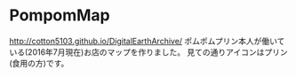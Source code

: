 # PompomMap
http://cotton5103.github.io/DigitalEarthArchive/
ポムポムプリン本人が働いている(2016年7月現在)お店のマップを作りました。
見ての通りアイコンはプリン(食用の方)です。

